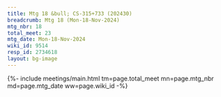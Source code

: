 ```yaml
---
title: Mtg 18 &bull; CS-315+733 (202430)
breadcrumb: Mtg 18 (Mon-18-Nov-2024)
mtg_nbr: 18
total_meet: 23
mtg_date: Mon-18-Nov-2024
wiki_id: 9514
resp_id: 2734618
layout: bg-image
---
```


{%- include meetings/main.html
    tm=page.total_meet
    mn=page.mtg_nbr
    md=page.mtg_date
    ww=page.wiki_id
-%}
